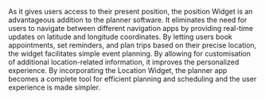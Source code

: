 As it gives users access to their present position, the position Widget is an advantageous addition to the planner software. It eliminates the need for users to navigate between different navigation apps by providing real-time updates on latitude and longitude coordinates. By letting users book appointments, set reminders, and plan trips based on their precise location, the widget facilitates simple event planning. By allowing for customisation of additional location-related information, it improves the personalized experience. By incorporating the Location Widget, the planner app becomes a complete tool for efficient planning and scheduling and the user experience is made simpler.